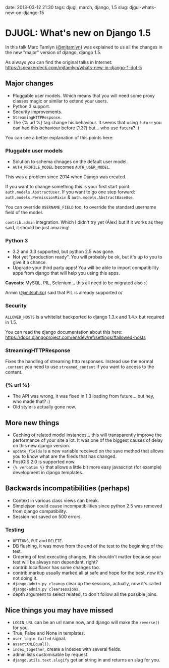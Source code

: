 date: 2013-03-12 21:30
tags: djugl, march, django, 1.5
slug: djgul-whats-new-on-django-15

DJUGL: What's new on Django 1.5
===============================

In this talk Marc Tamlyn ([@mjtamlyn](https://twitter.com/mjtamlyn)) was
explained to us all the changes in the new "major" version of django,
django 1.5.

As always you can find the original talks in Internet:
https://speakerdeck.com/mjtamlyn/whats-new-in-django-1-dot-5

Major changes
-------------

-   Pluggable user models. Which means that you will need some proxy
    classes magic or similar to extend your users.
-   Python 3 support.
-   Security improvements.
-   `StreamingHTTPResponse`.
-   The {% url %} tag change his behaviour. It seems that using `future`
    you can had this behaviour before (1.3?) but... who use `future`? :)

You can see a better explanation of this points here:

### Pluggable user models

-   Solution to schema chnages on the default user model.
-   `AUTH_PROFILE_MODEL` becomes `AUTH_USER_MODEL`.

This was a problem since 2014 when Django was created.

If you want to change something this is your first start point:
`auth.models.AbstractUser`. If you want to go one step forward:
`auth.models.PermissionMixin` & `auth.models.AbstractBaseUse`.

You can override `USERNAME_FIELD` too, to override the standard username
field of the model.

`contrib.admin` integration. Which I didn't try yet (Álex) but if it
works as they said, it should be just amazing!

### Python 3

-   3.2 and 3.3 supported, but python 2.5 was gone.
-   Not yet "production ready". You will probably be ok, but it's up to
    you to give it a chance.
-   Upgrade your third party apps! You will be able to import
    compatibility apps from django that will help you using this apps.

**Caveats**: MySQL, PIL, Selenium... this all need to be migrated also
:(

Armin ([@mitsuhiko](https://twitter.com/mitsuhiko)) said that PIL is
already supported o/

### Security

`ALLOWED_HOSTS` is a whitelist backported to django 1.3.x and 1.4.x but
required in 1.5.

You can read the django documentation about this here:
<https://docs.djangoproject.com/en/dev/ref/settings/#allowed-hosts>

### StreamingHTTPResponse

Fixes the handling of streaming http responses. Instead use the normal
`.content` you need to use `streamed_content` if you want to access to
the content.

### {% url %}

-   The API was wrong, it was fixed in 1.3 loading from future... but
    hey, who made that? :)
-   Old style is actually gone now.

More new things
---------------

-   Caching of related model instances... this will transparently
    improve the performance of your site a lot. It was one of the
    biggest causes of delay on this new django version.
-   `update_fields` is a new variable received on the save method that
    allows you to know what are the fileds that has changed.
-   PostGIS 2.0 is supported now.
-   `{% verbatim %}` that allows a little bit more easy javascript (for
    example) development in django templates.

Backwards incompatibilities (perhaps)
-------------------------------------

-   Context in various class views can break.
-   Simplejson could cause incompatibilities since python 2.5 was
    removed from django compatibility.
-   Session not saved on 500 errors.

### Testing

-   `OPTIONS`, `PUT` and `DELETE`.
-   DB flushing, it was move from the end of the test to the beginning
    of the test.
-   Ordering of test executing changes, this shouldn't matter because
    your test will be always non dependant, right?
-   contrib.localflavor has some changes too.
-   contrib.markup usually marked all at safe and hope for the best, now
    it's not doing it.
-   `django-admin.py cleanup` clear up the sessions, actually, now it's
    called `django-admin.py clearsessions`.
-   depth argument to select related, to don't follow all the possible
    joins.

Nice things you may have missed
-------------------------------

-   `LOGIN_URL` can be an url name now, and django will make the
    `reverse()` for you.
-   True, False and None in templates.
-   `user_login_failed` signal.
-   `assertXMLEqual()`.
-   `index_together`, create a indexes with several fields.
-   admin lists customisable by request.
-   `django.utils.text.slugify` get an string in and returns an slug for
    you.
